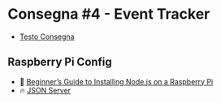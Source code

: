 # Consegna #4 - Event Tracker

* [Testo Consegna](https://github.com/fusaimoe/sistemi-embedded/wiki/Consegna-%234---Event-Tracker)

## Raspberry Pi Config
* :baby: [Beginner’s Guide to Installing Node.js on a Raspberry Pi](http://thisdavej.com/beginners-guide-to-installing-node-js-on-a-raspberry-pi/)
* :fire: [JSON Server](https://github.com/typicode/json-server)


